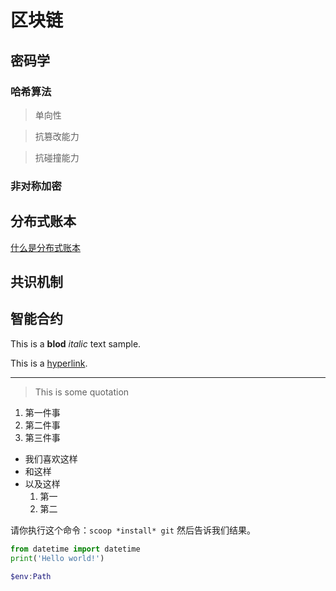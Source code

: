 # 区块链

## 密码学

### 哈希算法

>单向性

>抗篡改能力

>抗碰撞能力

### 非对称加密

## 分布式账本

[什么是分布式账本](https://mp.weixin.qq.com/s?__biz=MzUxODk1OTA0OA==&mid=2247485997&idx=1&sn=92b93dd12fc586311207c83b32823255&chksm=f981b08acef6399cf8bc9bf5da323587bb773665ae22c7b16db7e4609266029f96243749107e&scene=0&xtrack=1&key=ebbdd804d597c249ccfc81d6c6e85ba3747cca98d8de8a478e352a1d28d3ab0c0bd6659cc3eb89f2e10e4e25380cb0acd9c4902de4bf8730b6562be5c18e0de6f523a624fcac91fa2e582a2694a8dfbd&ascene=1&uin=MjAzNDY1ODcwMg%3D%3D&devicetype=Windows+10&version=62070158&lang=zh_CN&exportkey=AcCKv30f7uXDEXpluuy9ZyY%3D&pass_ticket=bsOi98qwF0uGoGAaJNml9Hc1IPDB7TRF7ImnX1qC0scVZPr7accRbvWvGNBoOiOH)
## 共识机制

## 智能合约

This is a **blod** *italic* text sample.

This is a [hyperlink](More.md).

---

>This is some quotation

1. 第一件事
2. 第二件事
3. 第三件事

- 我们喜欢这样
- 和这样
- 以及这样
    1. 第一
    2. 第二

请你执行这个命令：`scoop *install* git` 然后告诉我们结果。

```python
from datetime import datetime
print('Hello world!')
```

```powershell
$env:Path
```

<img src="" />